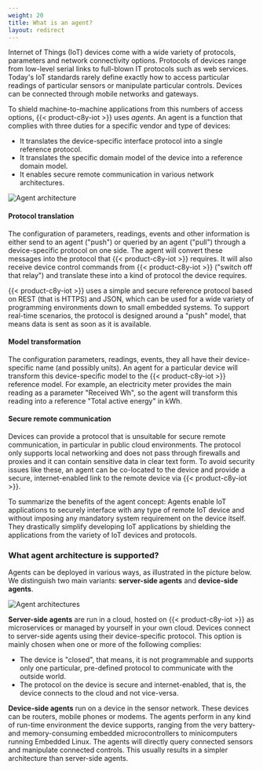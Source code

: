 ```yaml
---
weight: 20
title: What is an agent?
layout: redirect
---
```


Internet of Things (IoT) devices come with a wide variety of protocols, parameters and network connectivity options. Protocols of devices range from low-level serial links to full-blown IT protocols such as web services. Today's IoT standards rarely define exactly how to access particular readings of particular sensors or manipulate particular controls. Devices can be connected through mobile networks and gateways.

To shield machine-to-machine applications from this numbers of access options, {{< product-c8y-iot >}} uses *agents*. An agent is a function that complies with three duties for a specific vendor and type of devices:

-   It translates the device-specific interface protocol into a single reference protocol.
-   It translates the specific domain model of the device into a reference domain model.
-   It enables secure remote communication in various network architectures.

![Agent architecture](/images/concepts-guide/agents.png)

#### Protocol translation

The configuration of parameters, readings, events and other information is either send to an agent ("push") or queried by an agent ("pull") through a device-specific protocol on one side. The agent will convert these messages into the protocol that {{< product-c8y-iot >}} requires. It will also receive device control commands from {{< product-c8y-iot >}} ("switch off that relay") and translate these into a kind of protocol the device requires.

{{< product-c8y-iot >}} uses a simple and secure reference protocol based on REST (that is HTTPS) and JSON, which can be used for a wide variety of programming environments down to small embedded systems. To support real-time scenarios, the protocol is designed around a "push" model, that means data is sent as soon as it is available.

#### Model transformation

The configuration parameters, readings, events, they all have their device-specific name (and possibly units). An agent for a particular device will transform this device-specific model to the {{< product-c8y-iot >}} reference model. For example, an electricity meter provides the main reading as a parameter "Received Wh", so the agent will transform this reading into a reference "Total active energy" in kWh.

#### Secure remote communication

Devices can provide a protocol that is unsuitable for secure remote communication, in particular in public cloud environments. The protocol only supports local networking and does not pass through firewalls and proxies and it can contain sensitive data in clear text form. To avoid security issues like these, an agent can be co-located to the device and provide a secure, internet-enabled link to the remote device via {{< product-c8y-iot >}}.

To summarize the benefits of the agent concept: Agents enable IoT applications to securely interface with any type of remote IoT device and without imposing any mandatory system requirement on the device itself. They drastically simplify developing IoT applications by shielding the applications from the variety of IoT devices and protocols.

### What agent architecture is supported?

Agents can be deployed in various ways, as illustrated in the picture below. We distinguish two main variants: **server-side agents** and **device-side agents**.

![Agent architectures](/images/concepts-guide/agentarchitectures.png)

**Server-side agents** are run in a cloud, hosted on {{< product-c8y-iot >}} as microservices or managed by yourself in your own cloud. Devices connect to server-side agents using their device-specific protocol. This option is mainly chosen when one or more of the following complies:

* The device is "closed", that means, it is not programmable and supports only one particular, pre-defined protocol to communicate with the outside world.
* The protocol on the device is secure and internet-enabled, that is, the device connects to the cloud and not vice-versa.

**Device-side agents** run on a device in the sensor network. These devices can be routers, mobile phones or modems. The agents perform in any kind of run-time environment the device supports, ranging from the very battery- and memory-consuming embedded microcontrollers to minicomputers running Embedded Linux. The agents will directly query connected sensors and manipulate connected controls. This usually results in a simpler architecture than server-side agents.
